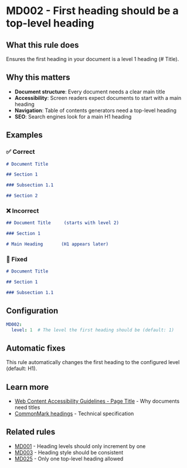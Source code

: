 # MD002 - First heading should be a top-level heading

## What this rule does

Ensures the first heading in your document is a level 1 heading (# Title).

## Why this matters

- **Document structure**: Every document needs a clear main title
- **Accessibility**: Screen readers expect documents to start with a main heading
- **Navigation**: Table of contents generators need a top-level heading
- **SEO**: Search engines look for a main H1 heading

## Examples

### ✅ Correct

```markdown
# Document Title

## Section 1

### Subsection 1.1

## Section 2
```

### ❌ Incorrect

```markdown
## Document Title     (starts with level 2)

### Section 1

# Main Heading       (H1 appears later)
```

### 🔧 Fixed

```markdown
# Document Title

## Section 1

### Subsection 1.1
```

## Configuration

```yaml
MD002:
  level: 1  # The level the first heading should be (default: 1)
```

## Automatic fixes

This rule automatically changes the first heading to the configured level (default: H1).

## Learn more

- [Web Content Accessibility Guidelines - Page Title](https://www.w3.org/WAI/WCAG21/Understanding/page-titled.html) - Why documents need titles
- [CommonMark headings](https://spec.commonmark.org/0.31.2/#atx-headings) - Technical specification

## Related rules

- [MD001](md001.md) - Heading levels should only increment by one
- [MD003](md003.md) - Heading style should be consistent
- [MD025](md025.md) - Only one top-level heading allowed
